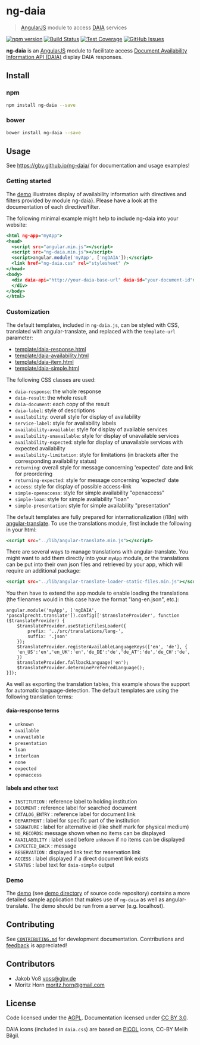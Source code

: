 # ng-daia

> [AngularJS](http://angularjs.org/) module to access [DAIA](http://purl.org/NET/DAIA) services

[![npm version](https://img.shields.io/npm/v/ng-daia.svg?style=flat)](https://www.npmjs.com/package/ng-daia)
[![Build Status](https://travis-ci.org/gbv/ng-daia.svg)](https://travis-ci.org/gbv/ng-daia)
[![Test Coverage](https://coveralls.io/repos/gbv/ng-daia/badge.svg?branch=master)](https://coveralls.io/r/gbv/ng-daia?branch=master)
[![GitHub Issues](https://img.shields.io/github/issues-raw/gbv/ng-daia.svg?style=flat)](https://github.com/gbv/ng-daia/issues)

**ng-daia** is an [AngularJS](http://angularjs.org/) module to facilitate
access [Document Availability Information API (DAIA)](http://purl.org/NET/DAIA)
display DAIA responses.

## Install

### npm

```bash
npm install ng-daia --save
```

### bower

```bash
bower install ng-daia --save
```

## Usage

See <https://gbv.github.io/ng-daia/> for documentation and usage examples!

### Getting started

The [demo](demo) illustrates display of availability information with
directives and filters provided by module ng-daia}. Please have a look at the
documentation of each directive/filter.

The following minimal example might help to include ng-daia into your website:

```.html
<html ng-app="myApp">
<head>
  <script src="angular.min.js"></script>
  <script src="ng-daia.min.js"></script>
  <script>angular.module('myApp', ['ngDAIA']);</script>
  <link href="ng-daia.css" rel="stylesheet" />
</head>
<body>
  <div daia-api="http://your-daia-base-url" daia-id="your-document-id">
  </div>
</body>
</html>
```

### Customization

The default templates, included in `ng-daia.js`, can be styled with CSS,
translated with angular-translate, and replaced with the `template-url`
parameter:

* [template/daia-response.html](https://github.com/gbv/ng-daia/blob/master/src/templates/daia-response.html)
* [template/daia-availability.html](https://github.com/gbv/ng-daia/blob/master/src/templates/daia-availability.html)
* [template/daia-item.html](https://github.com/gbv/ng-daia/blob/master/src/templates/daia-item.html)
* [template/daia-simple.html](https://github.com/gbv/ng-daia/blob/master/src/templates/daia-simple.html)
  
The following CSS classes are used:

* `daia-response`: the whole response
* `daia-result`: the whole result
* `daia-document`: each copy of the result 
* `daia-label`: style of descriptions
* `availability`: overall style for display of availability
* `service-label`: style for availability labels
* `availability-available`: style for display of available services
* `availability-unavailable`: style for display of unavailable services
* `availability-expected`: style for display of unavailable services with expected availability
* `availability-limitation`: style for limitations (in brackets after the corresponding availability status)
* `returning`: overall style for message concerning 'expected' date and link for preordering
* `returning-expected`: style for message concerning 'expected' date
* `access`: style for display of possible access-link
* `simple-openaccess`: style for simple availability "openaccess"
* `simple-loan`: style for simple availability "loan"
* `simple-presentation`: style for simple availability "presentation"

The default templates are fully prepared for internationalization (i18n) with
[angular-translate](https://angular-translate.github.io/docs/#/guide/02_getting-started).
To use the translations module, first include the following in your html:

```.html
<script src="../lib/angular-translate.min.js"></script>
```

There are several ways to manage translations with angular-translate. You might want to add them directly into your `myApp` module, or the translations can be put into their own json files and retrieved by your app, which will require an additional package:

```.html
<script src="../lib/angular-translate-loader-static-files.min.js"></script>
```

You then have to extend the app module to enable loading the translations (the filenames would in this case have the format "lang-en.json", etc.):

```.javascript
angular.module('myApp', ['ngDAIA', 'pascalprecht.translate']).config(['$translateProvider', function ($translateProvider) {
    $translateProvider.useStaticFilesLoader({
        prefix: '../src/translations/lang-',
        suffix: '.json'
    });
    $translateProvider.registerAvailableLanguageKeys(['en', 'de'], {
    'en_US':'en','en_UK':'en','de_DE':'de','de_AT':'de','de_CH':'de',
    })
    $translateProvider.fallbackLanguage('en');
    $translateProvider.determinePreferredLanguage();
}]);
```

As well as exporting the translation tables, this example shows the support for automatic language-detection. The default templates are using the following translation terms:

#### daia-response terms

* `unknown`
* `available`
* `unavailable`
* `presentation`
* `loan`
* `interloan`
* `none`
* `expected`
* `openaccess`

#### labels and other text

* `INSTITUTION` : reference label to holding institution
* `DOCUMENT` : reference label for searched document
* `CATALOG_ENTRY` : reference label for document link
* `DEPARTMENT` : label for specific part of the institution
* `SIGNATURE` : label for alternative id (like shelf mark for physical medium)
* `NO_RECORDS`: message shown when no items can be displayed
* `AVAILABILITY` : label used before `unknown` if no items can be displayed
* `EXPECTED_BACK` : message 
* `RESERVATION` : displayed link text for reservation link
* `ACCESS` : label displayed if a direct document link exists
* `STATUS` : label text for `daia-simple` output

### Demo

The [demo](demo) (see [demo
directory](https://github.com/gbv/ng-daia/tree/master/demo) of source code
repository) contains a more detailed sample application that makes use of
`ng-daia` as well as angular-translate. The demo should be run from a server
(e.g. localhost).

## Contributing

See [`CONTRIBUTING.md`](#/api/contributing) for development documentation.
Contributions and [feedback](https://github.com/gbv/ng-daia/issues) is
appreciated!

## Contributors

* Jakob Voß <voss@gbv.de>
* Moritz Horn <moritz.horn@gmail.com>

## License

Code licensed under the [AGPL](http://www.gnu.org/licenses/agpl-3.0.html).
Documentation licensed under [CC BY 3.0](http://creativecommons.org/licenses/by/3.0/).

DAIA icons (included in `daia.css`) are based on
[PICOL](http://picol.org/) icons, CC-BY Melih Bilgil.

